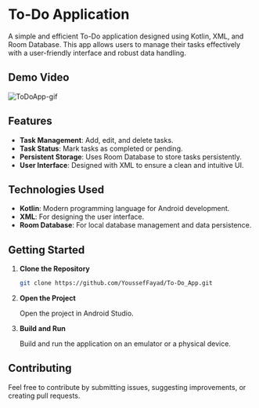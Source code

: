 # To-Do Application

A simple and efficient To-Do application designed using Kotlin, XML, and Room Database. This app allows users to manage their tasks effectively with a user-friendly interface and robust data handling.

## Demo Video

![ToDoApp-gif](https://github.com/user-attachments/assets/4a9d40ca-d095-4d1a-a253-df6147f6cf0d)


## Features

- **Task Management**: Add, edit, and delete tasks.
- **Task Status**: Mark tasks as completed or pending.
- **Persistent Storage**: Uses Room Database to store tasks persistently.
- **User Interface**: Designed with XML to ensure a clean and intuitive UI.

## Technologies Used

- **Kotlin**: Modern programming language for Android development.
- **XML**: For designing the user interface.
- **Room Database**: For local database management and data persistence.

## Getting Started

1. **Clone the Repository**

   ```bash
   git clone https://github.com/YoussefFayad/To-Do_App.git
   ```

2. **Open the Project**

   Open the project in Android Studio.

3. **Build and Run**

   Build and run the application on an emulator or a physical device.

## Contributing

Feel free to contribute by submitting issues, suggesting improvements, or creating pull requests.
